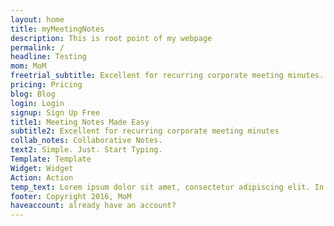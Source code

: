 ```yaml
---
layout: home
title: myMeetingNotes
description: This is root point of my webpage
permalink: /
headline: Testing
mom: MoM
freetrial_subtitle: Excellent for recurring corporate meeting minutes.
pricing: Pricing
blog: Blog
login: Login
signup: Sign Up Free
title1: Meeting Notes Made Easy
subtitle2: Excellent for recurring corporate meeting minutes
collab_notes: Collaborative Notes.
text2: Simple. Just. Start Typing.
Template: Template
Widget: Widget
Action: Action
temp_text: Lorem ipsum dolor sit amet, consectetur adipiscing elit. In scelerisque lectus felis, vulputate hendrerit augue fermentum dictum. Proin sed rutrum nisl. Aliquam vel libero velit.
footer: Copyright 2016, MoM
haveaccount: already have an account?
---
```

